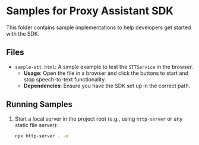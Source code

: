 # Samples for Proxy Assistant SDK

This folder contains sample implementations to help developers get started with the SDK.

## Files

- `sample-stt.html`: A simple example to test the `STTService` in the browser.
  - **Usage**: Open the file in a browser and click the buttons to start and stop speech-to-text functionality.
  - **Dependencies**: Ensure you have the SDK set up in the correct path.

## Running Samples

1. Start a local server in the project root (e.g., using `http-server` or any static file server):
   ```bash
   npx http-server . -o
